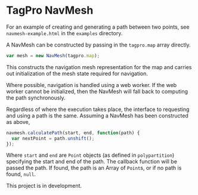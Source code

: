 # TagPro NavMesh

For an example of creating and generating a path between two points, see `navmesh-example.html` in the `examples` directory.

A NavMesh can be constructed by passing in the `tagpro.map` array directly.

```javascript
var mesh = new NavMesh(tagpro.map);
```

This constructs the navigation mesh representation for the map and carries out initialization of the mesh state required for navigation.

Where possible, navigation is handled using a web worker. If the web worker cannot be initialized, then the NavMesh will fall back to computing the path synchronously.

Regardless of where the execution takes place, the interface to requesting and using a path is the same. Assuming a NavMesh has been constructed as above,

```javascript
navmesh.calculatePath(start, end, function(path) {
  var nextPoint = path.unshift();
});
```

Where `start` and `end` are `Point` objects (as defined in `polypartition`) specifying the start and end of the path. The callback function will be passed the path. If found, the path is an Array of `Point`s, or if no path is found, `null`.

This project is in development.
